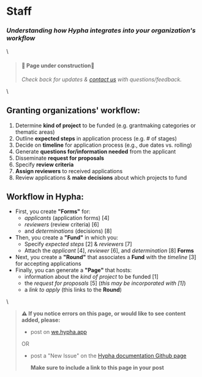 # Staff

### _Understanding how Hypha integrates into your organization's workflow_

\


> #### 🚧 Page under construction🚧
>
> _Check back for updates &_ [_contact us_](https://github.com/HyphaApp/hypha-docs/tree/17bf7118cadebd0b4544d77265ae6bad8510d4eb/gettingstarted\_overview/we.hypha.app) _with questions/feedback._

\


## Granting organizations' workflow:

1. Determine **kind of project** to be funded (e.g. grantmaking categories or thematic areas)
2. Outline **expected steps** in application process (e.g. # of stages)
3. Decide on **timeline** for application process (e.g., due dates vs. rolling)
4. Generate **questions for/information needed** from the applicant
5. Disseminate **request for proposals**
6. Specify **review criteria**
7. **Assign reviewers** to received applications
8. Review applications & **make decisions** about which projects to fund

## Workflow in Hypha:

* First, you create **"Forms"** for:
  * _applicants_ (application forms) \[4]
  * _reviewers_ (review criteria) \[6]
  * and _determinations_ (decisions) \[8]
* Then, you create a **"Fund"** in which you:
  * Specify _expected steps_ \[2] & _reviewers_ \[7]
  * Attach the _applicant_ \[4], _reviewer_ \[6], and _determination_ \[8] **Forms**
* Next, you create a **"Round"** that associates a **Fund** with the _timeline_ \[3] for accepting applications
* Finally, you can generate a **"Page"** that hosts:
  * information about the _kind of project_ to be funded \[1]
  * the _request for proposals_ \[5] (_this may be incorporated with \[1]_)
  * a _link to apply_ (this links to the **Round**)

\


> **⚠️ If you notice errors on this page, or would like to see content added, please:**
>
> * post on [we.hypha.app](https://github.com/HyphaApp/hypha-docs/tree/dc7c848168f5ba181d615fe204f7b09366156a36/gettingstarted\_overview/we.hypha.app)
>
> OR
>
> *   post a "New Issue" on the [Hypha documentation Github page](https://github.com/HyphaApp/hypha-docs/issues)
>
>     **Make sure to include a link to this page in your post**
